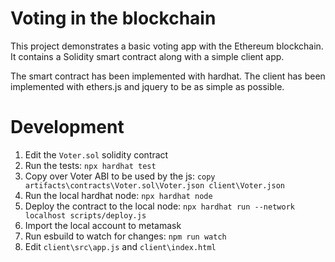 # Voting in the blockchain

This project demonstrates a basic voting app with the Ethereum blockchain. It contains a Solidity
smart contract along with a simple client app. 

The smart contract has been implemented with hardhat. The client has been implemented with ethers.js
and jquery to be as simple as possible.

# Development


1. Edit the `Voter.sol` solidity contract
2. Run the tests: `npx hardhat test`
3. Copy over Voter ABI to be used by the js: `copy artifacts\contracts\Voter.sol\Voter.json client\Voter.json`
4. Run the local hardhat node: `npx hardhat node`
5. Deploy the contract to the local node: `npx hardhat run --network localhost scripts/deploy.js`
6. Import the local account to metamask
7. Run esbuild to watch for changes: `npm run watch`
8. Edit `client\src\app.js` and `client\index.html`
